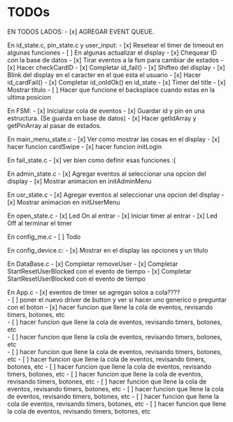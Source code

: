 # TODOs

EN TODOS LADOS: 
    - [x] AGREGAR EVENT QUEUE.

En id_state.c, pin_state.c y user_input:
    - [x] Resetear el timer de timeout en algunas funciones 
    - [ ] En algunas actualizar el display
    - [x] Chequear ID con la base de datos 
    - [x] Tirar eventos a la fsm para cambiar de estados 
    - [x] Hacer checkCardID
    - [x] Completar id_fail() 
    - [x] Shifteo del display
    - [x] Blink del display en el caracter en el que esta el usuario
    - [x] Hacer id_cardFail()
    - [x] Completar id_onIdOk() en id_state
    - [x] Timer del title
    - [x] Mostrar titulo
    - [ ] Hacer que funcione el backsplace cuando estas en la ultima posicion
    
En FSM:
    - [x] Inicializar cola de eventos
    - [x] Guardar id y pin en una estructura. (Se guarda en base de datos)
    - [x] Hacer getIdArray y getPinArray al pasar de estados.

En main_menu_state.c
    - [x] Ver como mostrar las cosas en el display 
    - [x] hacer funcion cardSwipe
    - [x] hacer funcion initLogin

En fail_state.c
    - [x] ver bien como definir esas funciones :(

En admin_state.c
    - [x] Agregar eventos al seleccionar una opcion del display
    - [x] Mostrar animacion en initAdminMenu 


En usr_state.c
    - [x] Agregar eventos al seleccionar una opcion del display
    - [x] Mostrar animacion en initUserMenu

En open_state.c
    - [x] Led On al entrar
    - [x] Iniciar timer al entrar
    - [x] Led Off al terminar el timer

En config_me.c
    - [ ] Todo

En config_device.c:
    - [x] Mostrar en el display las opciones y un titulo

En DataBase.c
    - [x] Completar removeUser
    - [x] Completar StartResetUserBlocked con el evento de tiempo 
    - [x] Completar StartResetUserBlocked con el evento de tiempo 

En App.c
    - [x] eventos de timer se agregan solos a cola????    
    - [ ] poner el nuevo driver de button y ver si hacer uno generico o preguntar con el boton
    - [x] hacer funcion que llene la cola de eventos, revisando timers, botones, etc    
    - [ ] hacer funcion que llene la cola de eventos, revisando timers, botones, etc    
    - [ ] hacer funcion que llene la cola de eventos, revisando timers, botones, etc   
     - [ ] hacer funcion que llene la cola de eventos, revisando timers, botones, etc    - [ ] hacer funcion que llene la cola de eventos, revisando timers, botones, etc    - [ ] hacer funcion que llene la cola de eventos, revisando timers, botones, etc    - [ ] hacer funcion que llene la cola de eventos, revisando timers, botones, etc    - [ ] hacer funcion que llene la cola de eventos, revisando timers, botones, etc    - [ ] hacer funcion que llene la cola de eventos, revisando timers, botones, etc    - [ ] hacer funcion que llene la cola de eventos, revisando timers, botones, etc    - [ ] hacer funcion que llene la cola de eventos, revisando timers, botones, etc
